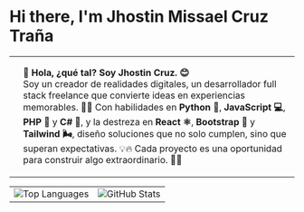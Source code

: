 # Hi there, I'm Jhostin Missael Cruz Traña

<!-- Profile Picture and Description in Two Columns -->
<p align="center">
  <table>
    <tr>
      <td>
        <!-- Profile Picture -->
      </td>
      <td>
        <!-- Description -->
        <p>
          <strong>👋 Hola, ¿qué tal? Soy Jhostin Cruz. 😊</strong><br>
          Soy un creador de realidades digitales, un desarrollador full stack freelance que convierte ideas en experiencias memorables. 🌟🚀 Con habilidades en <strong>Python 🐍</strong>, <strong>JavaScript 💻</strong>, <strong>PHP 🔧</strong> y <strong>C# 💼</strong>, y la destreza en <strong>React ⚛️</strong>, <strong>Bootstrap 🧩</strong> y <strong>Tailwind 🌬️</strong>, diseño soluciones que no solo cumplen, sino que superan expectativas. 💡🔥 Cada proyecto es una oportunidad para construir algo extraordinario. 🎯✨
        </p>
      </td>
    </tr>
  </table>
</p>

<!-- Stats in Two Columns -->
<p align="center">
  <table>
    <tr>
      <td>
        <img src="https://github-readme-stats.vercel.app/api/top-langs/?username=jhostindelaT&layout=compact&hide_title=true&theme=radical" alt="Top Languages"/>
      </td>
      <td>
        <img src="https://github-readme-stats.vercel.app/api?username=jhostindelaT&show_icons=true&count_private=true&include_all_commits=true&hide_title=true&theme=radical" alt="GitHub Stats"/>
      </td>
    </tr>
  </table>
</p>
